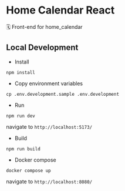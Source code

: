 # Home Calendar React

🗓️ Front-end for home_calendar

## Local Development

- Install

```
npm install
```

- Copy environment variables

```
cp .env.development.sample .env.development 
```

- Run

```
npm run dev
```

navigate to `http://localhost:5173/`

- Build

```
npm run build
```

- Docker compose

```
docker compose up
```

navigate to `http://localhost:8080/`
